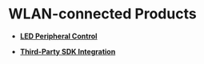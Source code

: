# WLAN-connected Products<a name="EN-US_TOPIC_0000001157479363"></a>

-   **[LED Peripheral Control](device-wlan-led-outcontrol.md)**  

-   **[Third-Party SDK Integration](device-wlan-sdk.md)**  


